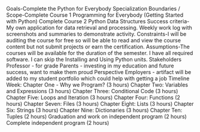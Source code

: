 Goals-Complete the Python for Everybody Specialization
Boundaries / Scope-Complete Course 1 Programming for Everybody (Getting Started with Python) Complete Course 2 Python Data Structures
Success criteria-My own application for data retrieval and processing. Weekly work log with screenshots and summaries to demonstrate activity.
Constraints-I will be auditing the course for free so will be able to read and view the course content but not submit projects or earn the certification.
Assumptions-The courses will be available for the duration of the semester. I have all required software. I can skip the Installing and Using Python units.
Stakeholders
Professor - for grade
Parents - investing in my education and future success, want to make them proud
Perspective Employers - artifact will be added to my student portfolio which could help with getting a job
Timeline
Week: 
Chapter One - Why we Program? (3 hours)
Chapter Two: Variables and Expressions (3 hours)
Chapter Three: Conditional Code (3 hours)
Chapter Five: Loops and Iteration (3 hours)
Chapter Four: Functions (2 hours)
Chapter Seven: Files (3 hours)
Chapter Eight: Lists (3 hours)
Chapter Six: Strings (3 hours)
Chapter Nine: Dictionaries (3 hours)
Chapter Ten: Tuples (2 hours)
Graduation and work on independent program (2 hours)
Complete independent program (2 hours)
